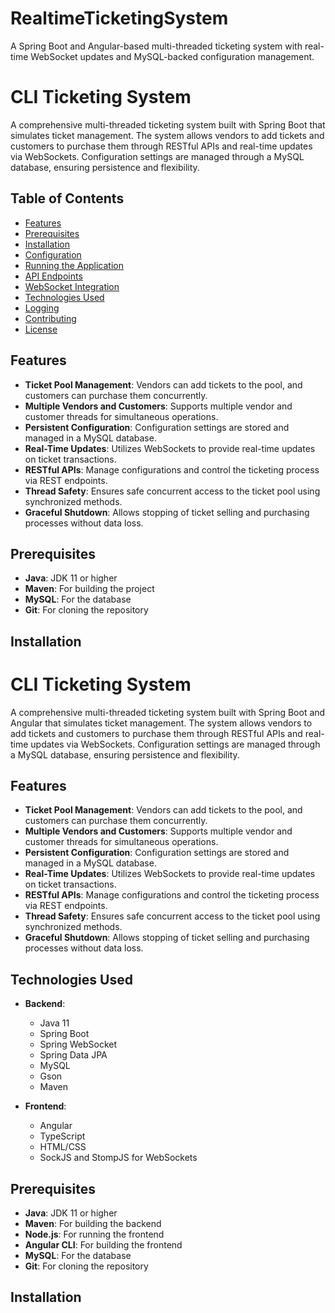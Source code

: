 # RealtimeTicketingSystem
A Spring Boot and Angular-based multi-threaded ticketing system with real-time WebSocket updates and MySQL-backed configuration management.


# CLI Ticketing System

A comprehensive multi-threaded ticketing system built with Spring Boot that simulates ticket management. The system allows vendors to add tickets and customers to purchase them through RESTful APIs and real-time updates via WebSockets. Configuration settings are managed through a MySQL database, ensuring persistence and flexibility.

## Table of Contents

- [Features](#features)
- [Prerequisites](#prerequisites)
- [Installation](#installation)
- [Configuration](#configuration)
- [Running the Application](#running-the-application)
- [API Endpoints](#api-endpoints)
- [WebSocket Integration](#websocket-integration)
- [Technologies Used](#technologies-used)
- [Logging](#logging)
- [Contributing](#contributing)
- [License](#license)

## Features

- **Ticket Pool Management**: Vendors can add tickets to the pool, and customers can purchase them concurrently.
- **Multiple Vendors and Customers**: Supports multiple vendor and customer threads for simultaneous operations.
- **Persistent Configuration**: Configuration settings are stored and managed in a MySQL database.
- **Real-Time Updates**: Utilizes WebSockets to provide real-time updates on ticket transactions.
- **RESTful APIs**: Manage configurations and control the ticketing process via REST endpoints.
- **Thread Safety**: Ensures safe concurrent access to the ticket pool using synchronized methods.
- **Graceful Shutdown**: Allows stopping of ticket selling and purchasing processes without data loss.

## Prerequisites

- **Java**: JDK 11 or higher
- **Maven**: For building the project
- **MySQL**: For the database
- **Git**: For cloning the repository

## Installation






# CLI Ticketing System

A comprehensive multi-threaded ticketing system built with Spring Boot and Angular that simulates ticket management. The system allows vendors to add tickets and customers to purchase them through RESTful APIs and real-time updates via WebSockets. Configuration settings are managed through a MySQL database, ensuring persistence and flexibility.


## Features

- **Ticket Pool Management**: Vendors can add tickets to the pool, and customers can purchase them concurrently.
- **Multiple Vendors and Customers**: Supports multiple vendor and customer threads for simultaneous operations.
- **Persistent Configuration**: Configuration settings are stored and managed in a MySQL database.
- **Real-Time Updates**: Utilizes WebSockets to provide real-time updates on ticket transactions.
- **RESTful APIs**: Manage configurations and control the ticketing process via REST endpoints.
- **Thread Safety**: Ensures safe concurrent access to the ticket pool using synchronized methods.
- **Graceful Shutdown**: Allows stopping of ticket selling and purchasing processes without data loss.

## Technologies Used

- **Backend**:
  - Java 11
  - Spring Boot
  - Spring WebSocket
  - Spring Data JPA
  - MySQL
  - Gson
  - Maven

- **Frontend**:
  - Angular
  - TypeScript
  - HTML/CSS
  - SockJS and StompJS for WebSockets

## Prerequisites

- **Java**: JDK 11 or higher
- **Maven**: For building the backend
- **Node.js**: For running the frontend
- **Angular CLI**: For building the frontend
- **MySQL**: For the database
- **Git**: For cloning the repository

## Installation





